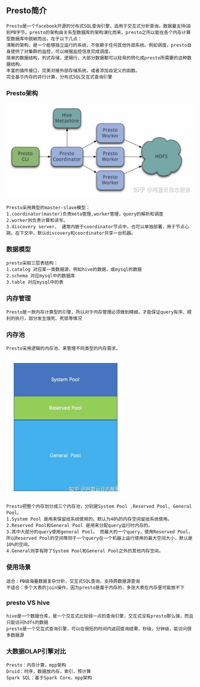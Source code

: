 ## Presto简介
    Presto是一个facebook开源的分布式SQL查询引擎，适用于交互式分析查询，数据量支持GB到PB字节。presto的架构由关系型数据库的架构演化而来。presto之所以能在各个内存计算型数据库中脱颖而出，在于以下几点：
    清晰的架构，是一个能够独立运行的系统，不依赖于任何其他外部系统。例如调度，presto自身提供了对集群的监控，可以根据监控信息完成调度。
    简单的数据结构，列式存储，逻辑行，大部分数据都可以轻易的转化成presto所需要的这种数据结构。
    丰富的插件接口，完美对接外部存储系统，或者添加自定义的函数。
    完全基于内存的并⾏计算，分布式SQL交互式查询引擎

### Presto架构
![Alt text](../doc/Presto架构.jpg)

    Presto采用典型的master-slave模型：
    1.coordinator(master)负责meta管理,worker管理，query的解析和调度
    2.worker则负责计算和读写。
    3.discovery server， 通常内嵌于coordinator节点中，也可以单独部署，用于节点心跳。在下文中，默认discovery和coordinator共享一台机器。

### 数据模型
    presto采取三层表结构：
    1.catalog 对应某一类数据源，例如hive的数据，或mysql的数据
    2.schema 对应mysql中的数据库
    3.table 对应mysql中的表

### 内存管理
    Presto是一款内存计算型的引擎，所以对于内存管理必须做到精细，才能保证query有序、顺利的执行，部分发生饿死、死锁等情况

### 内存池
    Presto采用逻辑的内存池，来管理不同类型的内存需求。
![Alt text](../doc/内存池.jpg)

    Presto把整个内存划分成三个内存池，分别是System Pool ,Reserved Pool, General Pool。
    1.System Pool 是用来保留给系统使用的，默认为40%的内存空间留给系统使用。
    2.Reserved Pool和General Pool 是用来分配query运行时内存的。
    3.其中大部分的query使用general Pool。 而最大的一个query，使用Reserved Pool， 所以Reserved Pool的空间等同于一个query在一个机器上运行使用的最大空间大小，默认是10%的空间。
    4.General则享有除了System Pool和General Pool之外的其他内存空间。

### 使用场景
    适合：PB级海量数据复杂分析，交互式SQL查询，⽀持跨数据源查询
    不适合：多个大表的join操作，因为presto是基于内存的，多张大表在内存里可能放不下

### presto VS hive
    hive是一个数据仓库，是一个交互式比较弱一点的查询引擎，交互式没有presto那么强，而且只能访问hdfs的数据
    presto是一个交互式查询引擎，可以在很短的时间内返回查询结果，秒级，分钟级，能访问很多数据源

### 大数据OLAP引擎对比
    Presto：内存计算，mpp架构
    Druid：时序，数据放内存，索引，预计算
    Spark SQL：基于Spark Core，mpp架构
